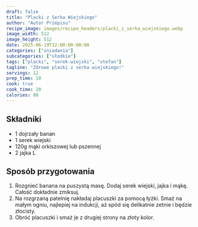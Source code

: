 ```yaml
---
draft: false
title: "Placki z Serka Wiejskiego"
author: "Autor Przepisu"
recipe_image: images/recipe_headers/placki_z_serka_wiejskiego.webp
image_width: 512
image_height: 512
date: 2025-06-19T12:00:00-00:00
categories: ["sniadania"]
subcategories: ["słodkie"]
tags: ["placki", "serek-wiejski", "stefan"]
tagline: "Zdrowe placki z serka wiejskiego!"
servings: 12
prep_time: 10
cook: true
cook_time: 20
calories: 80
---
```


## Składniki
- 1 dojrzały banan
- 1 serek wiejski
- 120g mąki orkiszowej lub pszennej
- 2 jajka L

## Sposób przygotowania
1. Rozgnieć banana na puszystą masę. Dodaj serek wiejski, jajka i mąkę. Całość dokładnie zmiksuj.
2. Na rozgrzaną patelnię nakładaj placuszki za pomocą łyżki. Smaż na małym ogniu, najlepiej na indukcji, aż spód się delikatnie zetnie i będzie złocisty.
3. Obróć placuszki i smaż je z drugiej strony na złoty kolor.